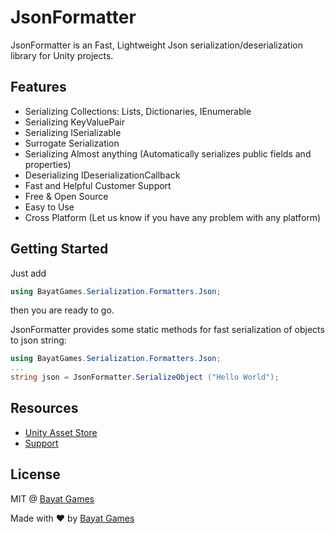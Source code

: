 # JsonFormatter

JsonFormatter is an Fast, Lightweight Json serialization/deserialization library for Unity projects.

## Features

- Serializing Collections: Lists, Dictionaries, IEnumerable
- Serializing KeyValuePair
- Serializing ISerializable
- Surrogate Serialization
- Serializing Almost anything (Automatically serializes public fields and properties)
- Deserializing IDeserializationCallback
- Fast and Helpful Customer Support
- Free & Open Source
- Easy to Use
- Cross Platform (Let us know if you have any problem with any platform)

## Getting Started

Just add

```csharp
using BayatGames.Serialization.Formatters.Json;
```

then you are ready to go.

JsonFormatter provides some static methods for fast serialization of objects to json string:

```csharp
using BayatGames.Serialization.Formatters.Json;
...
string json = JsonFormatter.SerializeObject ("Hello World");
```

## Resources

- [Unity Asset Store](https://www.assetstore.unity3d.com/en/#!/search/page=1/sortby=popularity/query=publisher:26641)
- [Support](https://github.com/BayatGames/Support)

## License

MIT @ [Bayat Games](https://github.com/BayatGames)

Made with :heart: by [Bayat Games](https://github.com/BayatGames)

